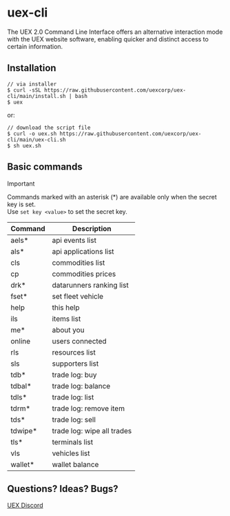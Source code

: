 # uex-cli
The UEX 2.0 Command Line Interface offers an alternative interaction mode with the UEX website software, enabling quicker and distinct access to certain information.

## Installation

    // via installer
    $ curl -sSL https://raw.githubusercontent.com/uexcorp/uex-cli/main/install.sh | bash 
    $ uex   

or:  

    // download the script file  
    $ curl -o uex.sh https://raw.githubusercontent.com/uexcorp/uex-cli/main/uex-cli.sh  
    $ sh uex.sh

## Basic commands

> [!IMPORTANT]  
> Commands marked with an asterisk (*) are available only when the secret key is set.  
> Use `set key <value>` to set the secret key.

| Command | Description                |
| ------- | -------------------------- |
| aels*   | api events list            |
| als*    | api applications list      |
| cls     | commodities list           |
| cp      | commodities prices         |
| drk*    | datarunners ranking list   |
| fset*   | set fleet vehicle          |
| help    | this help                  |
| ils     | items list                 |
| me*     | about you                  |
| online  | users connected            |
| rls     | resources list             |
| sls     | supporters list            |
| tdb*    | trade log: buy             |
| tdbal*  | trade log: balance         |
| tdls*   | trade log: list            |
| tdrm*   | trade log: remove item     |
| tds*    | trade log: sell            |
| tdwipe* | trade log: wipe all trades |
| tls*    | terminals list             |
| vls     | vehicles list              |
| wallet* | wallet balance             |

## Questions? Ideas? Bugs?

[UEX Discord](http://discord.gg/Kf2GZCBgpx)